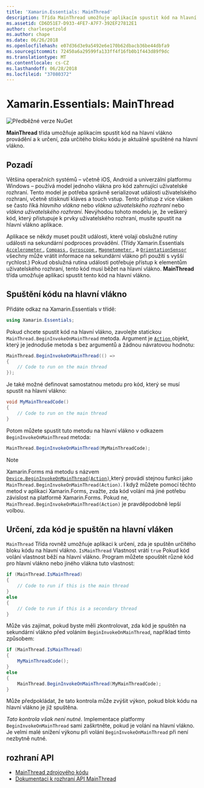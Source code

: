 ```yaml
---
title: 'Xamarin.Essentials: MainThread'
description: Třída MainThread umožňuje aplikacím spustit kód na hlavní prováděcí vlákno.
ms.assetid: CD6D51E7-D933-4FE7-A7F7-392EF27812E1
author: charlespetzold
ms.author: chape
ms.date: 06/26/2018
ms.openlocfilehash: e07d36d3e9a5492e6e170b62dbacb36be44dbfa9
ms.sourcegitcommit: 72450a6a29599fa133ff4f16fb0b1f443d89f9dc
ms.translationtype: MT
ms.contentlocale: cs-CZ
ms.lasthandoff: 06/28/2018
ms.locfileid: "37080372"
---
```

# <a name="xamarinessentials-mainthread"></a>Xamarin.Essentials: MainThread

![Předběžné verze NuGet](~/media/shared/pre-release.png)

**MainThread** třída umožňuje aplikacím spustit kód na hlavní vlákno provádění a k určení, zda určitého bloku kódu je aktuálně spuštěné na hlavní vlákno.

## <a name="background"></a>Pozadí

Většina operačních systémů – včetně iOS, Android a univerzální platformu Windows – používá model jednoho vlákna pro kód zahrnující uživatelské rozhraní. Tento model je potřeba správně serializovat události uživatelského rozhraní, včetně stisknutí kláves a touch vstup. Tento přístup z více vláken se často říká _hlavního vlákna_ nebo _vlákna uživatelského rozhraní_ nebo _vlákna uživatelského rozhraní_. Nevýhodou tohoto modelu je, že veškerý kód, který přistupuje k prvky uživatelského rozhraní, musíte spustit na hlavní vlákno aplikace. 

Aplikace se někdy muset použít události, které volají obslužné rutiny události na sekundární podproces provádění. (Třídy Xamarin.Essentials [ `Accelerometer` ](accelerometer.md), [ `Compass` ](compass.md), [ `Gyroscope` ](gyroscope.md), [ `Magnetometer` ](magnetometer.md), a [ `OrientationSensor` ](orientation-sensor.md) všechny může vrátit informace na sekundární vlákno při použití s vyšší rychlost.) Pokud obslužná rutina události potřebuje přístup k elementům uživatelského rozhraní, tento kód musí běžet na hlavní vlákno. **MainThread** třída umožňuje aplikaci spustit tento kód na hlavní vlákno.

## <a name="running-code-on-the-main-thread"></a>Spuštění kódu na hlavní vlákno

Přidáte odkaz na Xamarin.Essentials v třídě:

```csharp
using Xamarin.Essentials;
```

Pokud chcete spustit kód na hlavní vlákno, zavolejte statickou `MainThread.BeginInvokeOnMainThread` metoda. Argument je [ `Action` ](xref:System.Action) objekt, který je jednoduše metoda s bez argumentů a žádnou návratovou hodnotu:

```csharp
MainThread.BeginInvokeOnMainThread(() =>
{
    // Code to run on the main thread
});
```

Je také možné definovat samostatnou metodu pro kód, který se musí spustit na hlavní vlákno:

```csharp
void MyMainThreadCode()
{
    // Code to run on the main thread
}
```

Potom můžete spustit tuto metodu na hlavní vlákno v odkazem `BeginInvokeOnMainThread` metoda:

```csharp
MainThread.BeginInvokeOnMainThread(MyMainThreadCode);
```

> [!NOTE]
> Xamarin.Forms má metodu s názvem [ `Device.BeginInvokeOnMainThread(Action)` ](https://docs.microsoft.com/dotnet/api/xamarin.forms.device.begininvokeonmainthread) který provádí stejnou funkci jako `MainThread.BeginInvokeOnMainThread(Action)`. I když můžete pomocí těchto metod v aplikaci Xamarin.Forms, zvažte, zda kód volání má jiné potřebu závislost na platformě Xamarin.Forms. Pokud ne, `MainThread.BeginInvokeOnMainThread(Action)` je pravděpodobně lepší volbou.

## <a name="determining-if-code-is-running-on-the-main-thread"></a>Určení, zda kód je spuštěn na hlavní vláken

`MainThread` Třída rovněž umožňuje aplikaci k určení, zda je spuštěn určitého bloku kódu na hlavní vlákno. `IsMainThread` Vlastnost vrátí `true` Pokud kód volání vlastnost běží na hlavní vlákno. Program můžete spouštět různé kód pro hlavní vlákno nebo jiného vlákna tuto vlastnost:

```csharp
if (MainThread.IsMainThread)
{
    // Code to run if this is the main thread
}
else
{
    // Code to run if this is a secondary thread
}
```

Může vás zajímat, pokud byste měli zkontrolovat, zda kód je spuštěn na sekundární vlákno před voláním `BeginInvokeOnMainThread`, například tímto způsobem:

```csharp
if (MainThread.IsMainThread)
{
    MyMainThreadCode();
}
else
{
    MainThread.BeginInvokeOnMainThread(MyMainThreadCode);
}
```

Může předpokládat, že tato kontrola může zvýšit výkon, pokud blok kódu na hlavní vlákno je již spuštěna.

_Tato kontrola však není nutné._ Implementace platformy `BeginInvokeOnMainThread` sami zaškrtněte, pokud je volání na hlavní vlákno. Je velmi malé snížení výkonu při volání `BeginInvokeOnMainThread` při není nezbytně nutné.

## <a name="api"></a>rozhraní API

- [MainThread zdrojového kódu](https://github.com/xamarin/Essentials/tree/master/Xamarin.Essentials/MainThread)
- [Dokumentaci k rozhraní API MainThread](xref:Xamarin.Essentials.MainThread)
